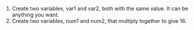 1. Create two variables, var1 and var2, both with the same value. It can be anything you want.
2. Create two variables, num1 and num2, that multiply together to give 16.